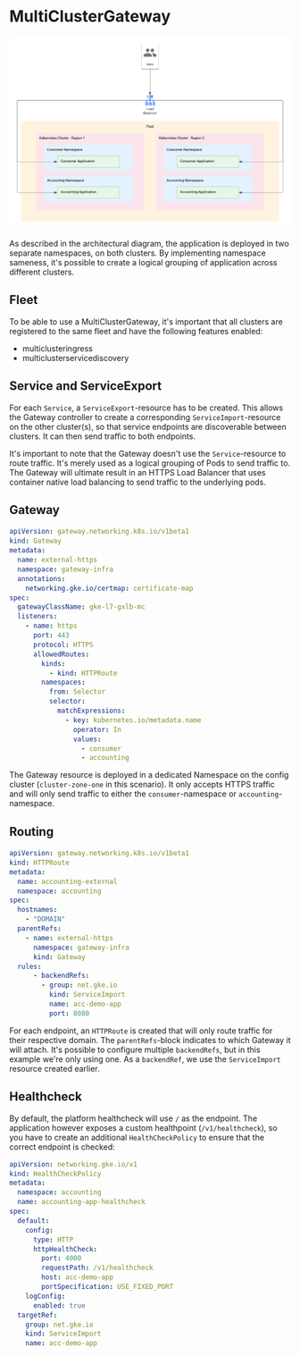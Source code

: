 # MultiClusterGateway

![Architecture diagram](./images/architecture.png)

As described in the architectural diagram, the application is deployed in two separate namespaces, on both clusters.  By implementing namespace sameness, it's possible to create a logical grouping of application across different clusters.

## Fleet

To be able to use a MultiClusterGateway, it's important that all clusters are registered to the same fleet and have the following features enabled:
- multiclusteringress
- multiclusterservicediscovery

## Service and ServiceExport

For each `Service`, a `ServiceExport`-resource has to be created.  This allows the Gateway controller to create a corresponding `ServiceImport`-resource on the other cluster(s), so that service endpoints are discoverable between clusters.  It can then send traffic to both endpoints.

It's important to note that the Gateway doesn't use the `Service`-resource to route traffic. It's merely used as a logical grouping of Pods to send traffic to.  The Gateway will ultimate result in an HTTPS Load Balancer that uses container native load balancing to send traffic to the underlying pods.

## Gateway

```yaml
apiVersion: gateway.networking.k8s.io/v1beta1
kind: Gateway
metadata:
  name: external-https
  namespace: gateway-infra
  annotations:
    networking.gke.io/certmap: certificate-map
spec:
  gatewayClassName: gke-l7-gxlb-mc
  listeners:
    - name: https
      port: 443
      protocol: HTTPS
      allowedRoutes:
        kinds:
          - kind: HTTPRoute
        namespaces:
          from: Selector
          selector:
            matchExpressions:
              - key: kubernetes.io/metadata.name
                operator: In
                values:
                  - consumer
                  - accounting
```

The Gateway resource is deployed in a dedicated Namespace on the config cluster (`cluster-zone-one` in this scenario).  It only accepts HTTPS traffic and will only send traffic to either the `consumer`-namespace or `accounting`-namespace.

## Routing

```yaml
apiVersion: gateway.networking.k8s.io/v1beta1
kind: HTTPRoute
metadata:
  name: accounting-external
  namespace: accounting
spec:
  hostnames:
    - "DOMAIN"
  parentRefs:
    - name: external-https
      namespace: gateway-infra
      kind: Gateway
  rules:
      - backendRefs:
        - group: net.gke.io
          kind: ServiceImport
          name: acc-demo-app
          port: 8080
```

For each endpoint, an `HTTPRoute` is created that will only route traffic for their respective domain.  The `parentRefs`-block indicates to which Gateway it will attach.  It's possible to configure multiple `backendRefs`, but in this example we're only using one.  As a `backendRef`, we use the `ServiceImport` resource created earlier.

## Healthcheck

By default, the platform healthcheck will use `/` as the endpoint.  The application however exposes a custom healthpoint (`/v1/healthcheck`), so you have to create an additional `HealthCheckPolicy` to ensure that the correct endpoint is checked:

```yaml
apiVersion: networking.gke.io/v1
kind: HealthCheckPolicy
metadata:
  namespace: accounting
  name: accounting-app-healthcheck
spec:
  default:
    config:
      type: HTTP
      httpHealthCheck:
        port: 4000
        requestPath: /v1/healthcheck
        host: acc-demo-app
        portSpecification: USE_FIXED_PORT
    logConfig:
      enabled: true
  targetRef:
    group: net.gke.io
    kind: ServiceImport
    name: acc-demo-app
```